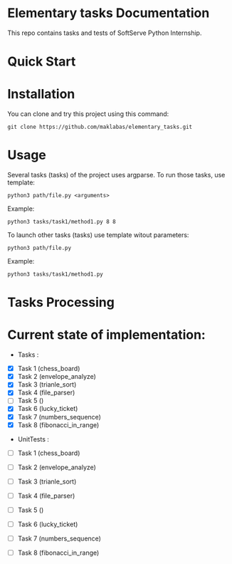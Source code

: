 Elementary tasks Documentation
============================

This repo contains tasks and tests
of SoftServe Python Internship.


Quick Start
===========

# Installation

You can clone and try this project using this command:

    git clone https://github.com/maklabas/elementary_tasks.git
    
# Usage

Several tasks (tasks) of the project uses argparse. To run those tasks, use template:

    python3 path/file.py <arguments>

Example:

    python3 tasks/task1/method1.py 8 8

To launch other tasks (tasks) use template witout parameters:

    python3 path/file.py 
   
Example:

    python3 tasks/task1/method1.py


 
Tasks Processing 
===========    

# Current state of implementation:

- Tasks :
 - [x] Task 1 (chess_board) 
 - [x] Task 2 (envelope_analyze)
 - [x] Task 3 (trianle_sort)
 - [x] Task 4 (file_parser)
 - [ ] Task 5 ()
 - [x] Task 6 (lucky_ticket)
 - [x] Task 7 (numbers_sequence)
 - [x] Task 8 (fibonacci_in_range)
  
  - UnitTests :
  - [ ] Task 1 (chess_board) 
  - [ ] Task 2 (envelope_analyze)
  - [ ] Task 3 (trianle_sort)
  - [ ] Task 4 (file_parser)
  - [ ] Task 5 ()
  - [ ] Task 6 (lucky_ticket)
  - [ ] Task 7 (numbers_sequence)
  - [ ] Task 8 (fibonacci_in_range)

